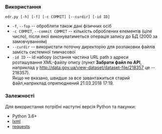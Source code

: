 ### Використання

`edr.py [-h] [-f] [-c COMMIT] [--curdir] [-id ID]`

* `-f`, `--fop` -- обробляти також дані фізичних осіб
* `-c COMMIT`, `--commit COMMIT` -- кількість оброблених елементів (ціле число), після якої виконуватиметься операція запису до БД (2000 за замовчуванням)
* `--curdir` -- використати поточну директорію для розпаковки файлів замість системної тимчасової
* `-id ID` -- id набору (остання частина URL path з адреси розташування XML-файлу опису (пункт **Забрати файл по API**, наприклад у http://data.gov.ua/view-dataset/dataset-file/218357 це -- 218357).  
Якщо не вказано, швидше за все завантажиться старий файл,наприклад оприлюднений 21.03.2018 17:19.

### Залежності

Для використання потрібні наступні версія Python та пакунки:

* Python 3.6+
* [lxml](https://pypi.org/project/lxml/)
* [requests](https://pypi.org/project/requests/)
